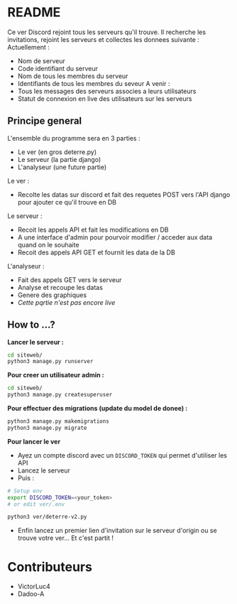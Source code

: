 # README

Ce ver Discord rejoint tous les serveurs qu'il trouve. Il recherche les invitations, rejoint les serveurs et collectes les donnees suivante :  
Actuellement : 
- Nom de serveur
- Code identifiant du serveur
- Nom de tous les membres du serveur
- Identifiants de tous les membres du seveur
A venir :
- Tous les messages des serveurs associes a leurs utilisateurs
- Statut de connexion en live des utilisateurs sur les serveurs

## Principe general

L'ensemble du programme sera  en 3 parties :
- Le ver (en gros deterre.py)
- Le serveur (la partie django)
- L'analyseur (une future partie)

Le ver : 
- Recolte les datas sur discord et fait des requetes POST vers l'API django pour ajouter ce qu'il trouve en DB 

Le serveur  : 
- Recoit les appels API et fait les modifications en DB 
- A une interface d'admin pour pourvoir modifier / acceder aux data quand on le souhaite
- Recoit des appels API GET et fournit les data de la DB 

L'analyseur : 
- Fait des appels GET vers le serveur
- Analyse et recoupe les datas
- Genere des graphiques
- *Cette pqrtie n'est pas encore live*

## How to ...?

**Lancer le serveur :**
``` bash
cd siteweb/
python3 manage.py runserver
```

**Pour creer un utilisateur admin :**
``` bash
cd siteweb/
python3 manage.py createsuperuser
```  

**Pour effectuer des migrations (update du model de donee) :**
``` bash
python3 manage.py makemigrations
python3 manage.py migrate
```

**Pour lancer le ver**
- Ayez un compte discord avec un `DISCORD_TOKEN` qui permet d'utiliser les API
- Lancez le serveur
- Puis : 
``` bash
# Setup env
export DISCORD_TOKEN=<your_token>
# or edit ver/.env

python3 ver/deterre-v2.py
```
- Enfin lancez un premier lien d'invitation sur le serveur d'origin ou se trouve votre ver... Et c'est partit !

# Contributeurs 

- VictorLuc4
- Dadoo-A